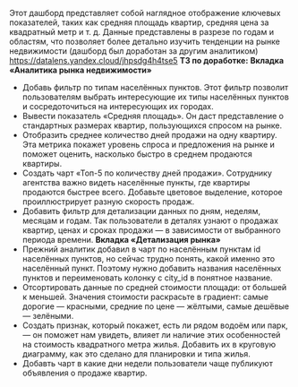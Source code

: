Этот дашборд представляет собой наглядное отображение ключевых показателей, таких как средняя площадь квартир, средняя цена за квадратный метр и т. д. Данные представлены в разрезе по годам и областям, что позволяет более детально изучить тенденции на рынке недвижимости (дашборд был доработан за другим аналитиком)
https://datalens.yandex.cloud/jhpsdg4h4tse5
**ТЗ по доработке:**
**Вкладка «Аналитика рынка недвижимости»**
- Добавь фильтр по типам населённых пунктов. Этот фильтр позволит пользователям выбрать интересующие их типы населённых пунктов и сосредоточиться на интересующих их городах.
- Вывести показатель «Средняя площадь». Он даст представление о стандартных размерах квартир, пользующихся спросом на рынке.
- Отобразить среднее количество дней продажи на одну квартиру. Эта метрика покажет уровень спроса и предложения на рынке и поможет оценить, насколько быстро в среднем продаются квартиры.
- Создать чарт «Топ-5 по количеству дней продажи». Сотруднику агентства важно видеть населённые пункты, где квартиры продаются быстрее всего. Добавьте цветовое выделение, которое проиллюстрирует разную скорость продаж.
- Добавить фильтр для детализации данных по дням, неделям, месяцам и годам. Так пользователи в деталях узнают о продажах квартир, ценах и сроках продажи — в зависимости от выбранного периода времени.
**Вкладка «Детализация рынка»**
- Прежний аналитик добавил в чарт по населённым пунктам id населённых пунктов, но сейчас трудно понять, какой именно это населённый пункт. Поэтому нужно добавить названия населённых пунктов и переименовать колонку с city_id в понятное название.
- Отсортировать данные по средней стоимости площади: от большей к меньшей. Значения стоимости раскрасьте в градиент: самые дорогие — красными, средние по цене — жёлтыми, самые дешёвые — зелёными.
- Создать признак, который покажет, есть ли рядом водоём или парк, — он поможет нам увидеть, влияет ли наличие этих особенностей на стоимость квадратного метра жилья. Добавить их в круговую диаграмму, как это сделано для планировки и типа жилья.
- Добавть чарт в какие дни недели пользователи чаще публикуют объявления о продаже квартир.

